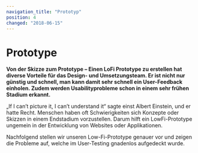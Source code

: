 ```yaml
---
navigation_title: "Prototyp"
position: 4
changed: "2018-06-15"
---
```


# Prototype

**Von der Skizze zum Prototype – Einen LoFi Prototype zu erstellen hat diverse Vorteile für das Design- und Umsetzungsteam. Er ist nicht nur günstig und schnell, man kann damit sehr schnell ein User-Feedback einholen. Zudem werden Usabilityprobleme schon in einem sehr frühen Stadium erkannt.**

„If I can’t picture it, I can’t understand it“ sagte einst Albert Einstein, und er hatte Recht. Menschen haben oft Schwierigkeiten sich Konzepte oder Skizzen in einem Endstadium vorzustellen. Darum hilft ein LowFi-Prototype ungemein in der Entwicklung von Websites oder Applikationen. 

Nachfolgend stellen wir unseren Low-Fi-Prototype genauer vor und zeigen die Probleme auf, welche im User-Testing gnadenlos aufgedeckt wurde.
